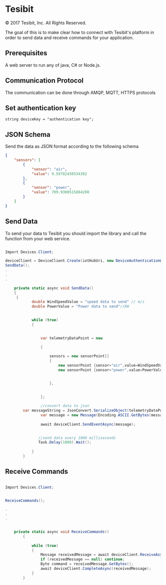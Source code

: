 # Tesibit

© 2017 Tesibit, Inc. All Rights Reserved.

The goal of this is to make clear how to connect with Tesibit's platform in order to send data and receive commands for your application.

## Prerequisites

A web server to run any of java, C# or Node.js.

## Communication Protocol

The communication can be done through AMQP, MQTT, HTTPS protocols

## Set authentication key
```
string deviceKey = "authentication key";
```
## JSON Schema

Send the data as JSON format according to the following schema

```JSON
{
	"sensors": [
		{
			"sensor": "air",
			"value": 9.59782450534302
		},
		{
			"sensor": "power",
			"value": 709.9300515884208
		}
	]
}

```
## Send Data

To send your data to Tesibit you should import the library and call the function from your web service.

```C#

Import Devices.Client;

deviceClient = DeviceClient.Create(iotHubUri, new DeviceAuthenticationWithRegistrySymmetricKey("device_name", deviceKey));
SendData();
.
.
.

	private static async void SendData()
    {
     {
            double WindSpeedValue = "speed data to send" // m/s
            double PowerValue = "Power data to send"//KW
            

            while (true)
            {
               

                var telemetryDataPoint = new

                {
                    
                    sensors = new sensorPoint[]
                    {
                        new sensorPoint {sensor="air",value=WindSpeedValue },
                        new sensorPoint {sensor="power",value=PowerValue }


                    },
                    
                    
                };

                //convert data to json
		var messageString = JsonConvert.SerializeObject(telemetryDataPoint);
                var message = new Message(Encoding.ASCII.GetBytes(messageString));
                
                await deviceClient.SendEventAsync(message);
                

               //send data every 1000 milliseconds
               Task.Delay(1000).Wait();
                
            }
        }
```
## Receive Commands
```C#

Import Devices.Client;


ReceiveCommands();

.
.
.


	private static async void ReceiveCommands()
        {
            
            while (true)
            {
                Message receivedMessage = await deviceClient.ReceiveAsync();
                if (receivedMessage == null) continue;                
                Byte command = receivedMessage.GetBytes();
                await deviceClient.CompleteAsync(receivedMessage);
            }
        }
```
